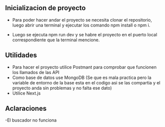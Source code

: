 ## Inicializacion de proyecto

- Para poder hacer andar el proyecto se necesita clonar el repositorio, luego abrir una terminal y ejecutar los comando npm install o npm i.

- Luego se ejecuta npm run dev y se habre el proyecto en el puerto local correspondiente que la terminal mencione.

## Utilidades

- Para hacer el proyecto utilice Postmant para comprobar que funcionen los llamados de las API
- Como base de datos use MongoDB (Se que es mala practica pero la variable de entorno de la base esta en el codigo asi se las compartia y el proyecto anda sin problemas y no falta ese dato)
- Utilice Next.js

## Aclaraciones

-El buscador no funciona

